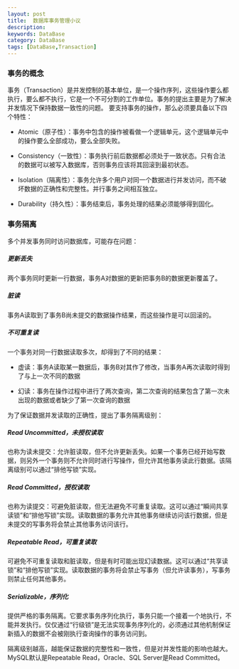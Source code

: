 ```yaml
---
layout: post
title:  数据库事务管理小议
description: 
keywords: DataBase
category: DataBase
tags: [DataBase,Transaction]
---
```


### 事务的概念

事务（Transaction）是并发控制的基本单位，是一个操作序列，这些操作要么都执行，要么都不执行，它是一个不可分割的工作单位。事务的提出主要是为了解决并发情况下保持数据一致性的问题。
要支持事务的操作，那么必须要具备以下四个特性：

* Atomic（原子性）：事务中包含的操作被看做一个逻辑单元，这个逻辑单元中的操作要么全部成功，要么全部失败。

* Consistency（一致性）：事务执行前后数据都必须处于一致状态。只有合法的数据可以被写入数据库，否则事务应该将其回滚到最初状态。

* Isolation（隔离性）：事务允许多个用户对同一个数据进行并发访问，而不破坏数据的正确性和完整性。并行事务之间相互独立。

* Durability（持久性）：事务结束后，事务处理的结果必须能够得到固化。

<!-- more -->

### 事务隔离

多个并发事务同时访问数据库，可能存在问题：

##### 更新丢失

两个事务同时更新一行数据，事务A对数据的更新把事务B的数据更新覆盖了。

##### 脏读

事务A读取到了事务B尚未提交的数据操作结果，而这些操作是可以回滚的。

##### 不可重复读

一个事务对同一行数据读取多次，却得到了不同的结果：

* 虚读：事务A读取某一数据后，事务B对其作了修改，当事务A再次读取时得到了与上一次不同的数据

* 幻读：事务在操作过程中进行了两次查询，第二次查询的结果包含了第一次未出现的数据或者缺少了第一次查询的数据

为了保证数据并发读取的正确性，提出了事务隔离级别：

##### Read Uncommitted，未授权读取

也称为读未提交：允许脏读取，但不允许更新丢失。如果一个事务已经开始写数据，则另外一个事务则不允许同时进行写操作，但允许其他事务读此行数据。该隔离级别可以通过“排他写锁”实现。

##### Read Committed，授权读取

也称为读提交：可避免脏读取，但无法避免不可重复读取。这可以通过“瞬间共享读锁”和“排他写锁”实现。读取数据的事务允许其他事务继续访问该行数据，但是未提交的写事务将会禁止其他事务访问该行。

##### Repeatable Read，可重复读取

可避免不可重复读取和脏读取，但是有时可能出现幻读数据。这可以通过“共享读锁”和“排他写锁”实现。读取数据的事务将会禁止写事务（但允许读事务），写事务则禁止任何其他事务。

##### Serializable，序列化

提供严格的事务隔离。它要求事务序列化执行，事务只能一个接着一个地执行，不能并发执行。仅仅通过“行级锁”是无法实现事务序列化的，必须通过其他机制保证新插入的数据不会被刚执行查询操作的事务访问到。

隔离级别越高，越能保证数据的完整性和一致性，但是对并发性能的影响也越大。MySQL默认是Repeatable Read，Oracle、SQL Server是Read Committed。

